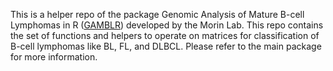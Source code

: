 This is a helper repo of the package Genomic Analysis of Mature B-cell Lymphomas in R ([GAMBLR](https://github.com/morinlab/GAMBLR)) developed by the Morin Lab. This repo contains the set of functions and helpers to operate on matrices for classification of B-cell lymphomas like BL, FL, and DLBCL. Please refer to the main package for  more information.
